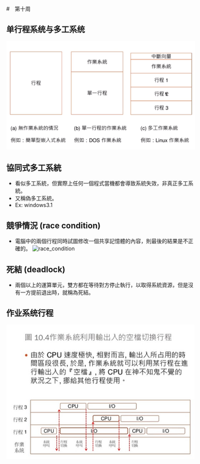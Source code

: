#　第十周

## 单行程系统与多工系统

![1](https://github.com/lzc2021/sp109b/blob/main/image/06.png)

## 協同式多工系統
* 看似多工系統，但實際上任何一個程式當機都會導致系統失效，非真正多工系統。
* 又稱偽多工系統。
* Ex: windows3.1

## 競爭情況 (race condition)
* 電腦中的兩個行程同時試圖修改一個共享記憶體的內容，則最後的結果是不正確的。
![race_condition](https://user-images.githubusercontent.com/62127656/120276560-6f90ec00-c2e5-11eb-8599-3c62e7e13b01.jpg)

## 死結 (deadlock)
* 兩個以上的運算單元，雙方都在等待對方停止執行，以取得系統資源，但是沒有一方提前退出時，就稱為死結。

## 作业系统行程

![1](https://github.com/lzc2021/sp109b/blob/main/image/07.jpg)

